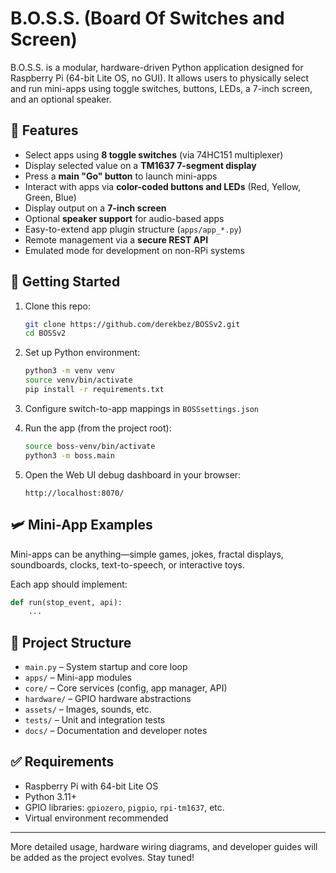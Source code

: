 # B.O.S.S. (Board Of Switches and Screen)

B.O.S.S. is a modular, hardware-driven Python application designed for Raspberry Pi (64-bit Lite OS, no GUI). It allows users to physically select and run mini-apps using toggle switches, buttons, LEDs, a 7-inch screen, and an optional speaker.

## 🔧 Features

- Select apps using **8 toggle switches** (via 74HC151 multiplexer)
- Display selected value on a **TM1637 7-segment display**
- Press a **main "Go" button** to launch mini-apps
- Interact with apps via **color-coded buttons and LEDs** (Red, Yellow, Green, Blue)
- Display output on a **7-inch screen**
- Optional **speaker support** for audio-based apps
- Easy-to-extend app plugin structure (`apps/app_*.py`)
- Remote management via a **secure REST API**
- Emulated mode for development on non-RPi systems


## 🚀 Getting Started

1. Clone this repo:
   ```bash
   git clone https://github.com/derekbez/BOSSv2.git
   cd BOSSv2
   ```

2. Set up Python environment:
   ```bash
   python3 -m venv venv
   source venv/bin/activate
   pip install -r requirements.txt
   ```

3. Configure switch-to-app mappings in `BOSSsettings.json`

4. Run the app (from the project root):
   ```bash
   source boss-venv/bin/activate
   python3 -m boss.main
   ```

5. Open the Web UI debug dashboard in your browser:
   ```
   http://localhost:8070/
   ```

## 🛩️ Mini-App Examples

Mini-apps can be anything—simple games, jokes, fractal displays, soundboards, clocks, text-to-speech, or interactive toys.

Each app should implement:
```python
def run(stop_event, api):
    ...
```

## 📁 Project Structure

- `main.py` – System startup and core loop
- `apps/` – Mini-app modules
- `core/` – Core services (config, app manager, API)
- `hardware/` – GPIO hardware abstractions
- `assets/` – Images, sounds, etc.
- `tests/` – Unit and integration tests
- `docs/` – Documentation and developer notes

## ✅ Requirements

- Raspberry Pi with 64-bit Lite OS
- Python 3.11+
- GPIO libraries: `gpiozero`, `pigpio`, `rpi-tm1637`, etc.
- Virtual environment recommended

---

More detailed usage, hardware wiring diagrams, and developer guides will be added as the project evolves. Stay tuned!
